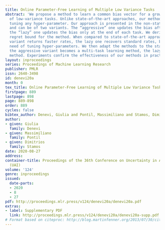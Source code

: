 ```yaml
---
title: Online Parameter-Free Learning of Multiple Low Variance Tasks
abstract: 'We propose a method to learn a common bias vector for a growing sequence
  of low-variance tasks. Unlike state-of-the-art approaches, our method does not require
  tuning any hyper-parameter. Our approach is presented in the non-statistical setting
  and can be of two variants. The “aggressive” one updates the bias after each datapoint,
  the “lazy” one updates the bias only at the end of each task. We derive an across-tasks
  regret bound for the method. When compared to state-of-the-art approaches, the aggressive
  variant returns faster rates, the lazy one recovers standard rates, but with no
  need of tuning hyper-parameters. We then adapt the methods to the statistical setting:
  the aggressive variant becomes a multi-task learning method, the lazy one a meta-learning
  method. Experiments confirm the effectiveness of our methods in practice.'
layout: inproceedings
series: Proceedings of Machine Learning Research
publisher: PMLR
issn: 2640-3498
id: denevi20a
month: 0
tex_title: Online Parameter-Free Learning of Multiple Low Variance Tasks
firstpage: 889
lastpage: 898
page: 889-898
order: 889
cycles: false
bibtex_author: Denevi, Giulia and Pontil, Massimiliano and Stamos, Dimitrios
author:
- given: Giulia
  family: Denevi
- given: Massimiliano
  family: Pontil
- given: Dimitrios
  family: Stamos
date: 2020-08-27
address: 
container-title: Proceedings of the 36th Conference on Uncertainty in Artificial Intelligence
  (UAI)
volume: '124'
genre: inproceedings
issued:
  date-parts:
  - 2020
  - 8
  - 27
pdf: http://proceedings.mlr.press/v124/denevi20a/denevi20a.pdf
extras:
- label: Supplementary PDF
  link: http://proceedings.mlr.press/v124/denevi20a/denevi20a-supp.pdf
# Format based on citeproc: http://blog.martinfenner.org/2013/07/30/citeproc-yaml-for-bibliographies/
---
```

